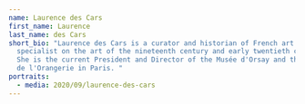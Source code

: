 ```yaml
---
name: Laurence des Cars
first_name: Laurence
last_name: des Cars
short_bio: "Laurence des Cars is a curator and historian of French art and is a
  specialist on the art of the nineteenth century and early twentieth century.
  She is the current President and Director of the Musée d'Orsay and the Musée
  de l'Orangerie in Paris. "
portraits:
  - media: 2020/09/laurence-des-cars
---
```

